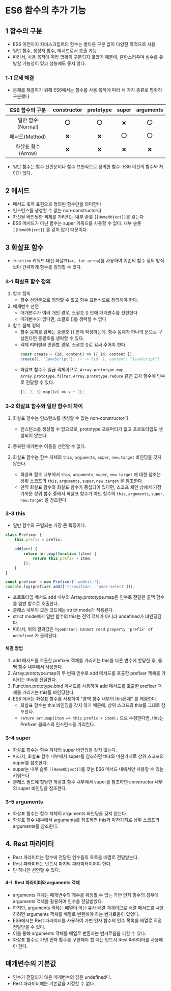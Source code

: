 # ES6 함수의 추가 기능

## 1 함수의 구분

-   ES6 이전까지 자바스크립트의 함수는 별다른 구분 없이 다양한 목적으로 사용
-   일반 함수, 생성자 함수, 메서드로서 호출 가능
-   따라서, 사용 목적에 따라 명확히 구분되지 않았기 때문에, 혼란스러우며 실수를 유발할 가능성이 있고 성능에도 좋지 않다.

### 1-1 문제 해결

-   문제를 해결하기 위해 ES6에서는 함수를 사용 목적에 따라 세 가지 종류로 명확히 구분했다

|  ES6 함수의 구분   | constructor | prototype | super | arguments |
| :----------------: | :---------: | :-------: | :---: | :-------: |
| 일반 함수(Normal)  |     ⭕️     |    ⭕️    |  ❌   |    ⭕️    |
|   메서드(Method)   |     ❌      |    ❌     |  ⭕️  |    ⭕️    |
| 화살표 함수(Arrow) |     ❌      |    ❌     |  ❌   |    ❌     |

-   일반 함수는 함수 선언문이나 함수 표현식으로 정의한 함수. ES6 이전의 함수와 차이가 없다.

## 2 메서드

-   메서드 축약 표현으로 정의된 함수만을 의미한다
-   인스턴스를 생성할 수 없는 non-constructor다
-   자신을 바인딩한 객체를 가리키는 내부 슬롯 `[[HomeObject]]`를 갖는다
-   ES6 메서드가 아닌 함수는 super 키워드를 사용할 수 없다. 내부 슬롯 `[[HomeObject]]` 를 갖지 않기 때문이다.

## 3 화살표 함수

-   `function` 키워드 대신 화살표(`=>, fat arrow`)를 사용하여 기존의 함수 정의 방식보다 간략하게 함수를 정의할 수 있다.

### 3-1 화살표 함수 정의

1. 함수 정의
    - 함수 선언문으로 정의할 수 없고 함수 표현식으로 정의해야 한다.
2. 매개변수 선언
    - 매개변수가 여러 개인 경우, 소괄호 () 안에 매개변수를 선언한다
    - 매개변수가 없다면, 소괄호 ()를 생략할 수 없다
3. 함수 몸체 정의
    - 함수 몸체를 감싸는 중괄호 {} 안에 작성하는데, 함수 몸체가 하나의 문으로 구성된다면 중괄호를 생략할 수 있다.
    - 객체 리터럴을 반환할 경우, 소괄호 ()로 감싸 주어야 한다.
        ```js
        const create = (id, content) => ({ id, content });
        create(1, 'JavaScript'); // -> {id: 1, content: "JavaScript"}
        ```
    - 화살표 함수도 일급 객체이므로, `Array.prototype.map`, `Array.prototype.filter`, `Array.prototype.reduce` 같은 고차 함수에 인수로 전달할 수 있다.
        ```js
        [1, 2, 3].map((v) => v * 2);
        ```

### 3-2 화살표 함수와 일반 함수의 차이

1. 화살표 함수는 인스턴스를 생성할 수 없는 non-constructor다.

    - 인스턴스를 생성할 수 없으므로, prototype 프로퍼티가 없고 프로토타입도 생성되지 않는다.

2. 중복된 매개변수 이름을 선언할 수 없다.

3. 화살표 함수는 함수 자체의 `this`, `arguments`, `super`, `new.target` 바인딩을 갖지 않는다.
    - 화살표 함수 내부에서 `this`, `arguments`, `super`, `new.target` 에 대한 참조는 상위 스코프의 `this`, `arguments`, `super`, `new.target` 을 참조한다.
    - 만약 화살표 함수와 화살표 함수가 중첩되어 있다면, 스코프 체인 상에서 가장 가까운 상위 함수 중에서 화살표 함수가 아닌 함수의 `this`, `arguments`, `super`, `new.target` 을 참조한다.

### 3-3 this

-   일반 함수와 구별되는 가장 큰 특징이다.

```js
class Prefixer {
    this.prefix = prefix;

    add(arr) {
        return arr.map(function (item) {
            return this.prefix + item;
        });
    }
}

const prefixer = new Prefixer('-webkit-');
console.log(prefixer.add(['transition', 'user-select']));
```

-   프로토타입 메서드 add 내부의 Array.prototype.map은 인수로 전달한 콜백 함수를 일반 함수로 호출한다.
-   클래스 내부의 모든 코드에는 strict mode가 적용된다.
-   strict mode에서 일반 함수의 this는 전역 객체가 아니라 undefined가 바인딩된다.
-   따라서, 위의 결과값은 `TypeError: Cannot read property 'prefix' of undefined` 가 출력된다.

#### 해결 방법

1. add 메서드를 호출한 prefixer 객체를 가리키는 this를 다른 변수에 할당한 후, 콜백 함수 내부에서 사용한다.
2. Array.prototype.map의 두 번째 인수로 add 메서드를 호출한 prefixer 객체를 가리키는 this를 전달한다.
3. Function.prototype.bind 메서드를 사용하여 add 메서드를 호출한 prefixer 객체를 가리키는 this를 바인딩한다.
4. ES6 에서는 화살표 함수를 사용하여 "콜백 함수 내부의 this문제" 를 해결한다.
    - 화살표 함수는 this 바인딩을 갖지 않기 때문에, 상위 스코프의 this를 그대로 참조한다.
    - `return arr.map(item => this.prefix + item);` 으로 수정한다면, this는 Prefixer 클래스의 인스턴스를 가리킨다.

### 3-4 super

-   화살표 함수는 함수 자체의 super 바인딩을 갖지 않는다.
-   따라서, 화살표 함수 내부에서 super를 참조하면 this와 마찬가지로 상위 스코프의 super를 참조한다.
-   super는 내부 슬롯 `[[HomeObject]]`를 갖는 ES6 메서드 내에서만 사용할 수 있는 키워드다
-   클래스 필드에 할당한 화살표 함수 내부에서 super를 참조하면 constructor 내부의 super 바인딩을 참조한다.

### 3-5 arguments

-   화살표 함수는 함수 자체의 arguments 바인딩을 갖지 않는다.
-   화살표 함수 내부에서 arguments를 참조하면 this와 마찬가지로 상위 스코프의 arguments를 참조한다.

## 4. Rest 파라미터

-   Rest 파라미터는 함수에 전달된 인수들의 목록을 배열로 전달받는다.
-   Rest 파라미터는 반드시 마지막 파라미터이어야 한다.
-   단 하나만 선언할 수 있다.

#### 4-1. Rest 파라미터와 arguments 객체

-   arguments 객체는 매개변수의 개수를 확정할 수 없는 가변 인자 함수의 경우에 arguments 객체를 활용하여 인수를 전달받았다.
-   하지만, arguments 객체는 배열이 아닌 유사 배열 객체이므로 배열 메서드를 사용하려면 arguments 객체를 배열로 변환해야 하는 번거로움이 있었다.
-   ES6에서는 Rest 파라미터를 사용하여 가변 인자 함수의 인수 목록을 배열로 직접 전달받을 수 있다.
-   이를 통해 arguments 객체를 배열로 변환하는 번거로움을 피할 수 있다.
-   화살표 함수로 가변 인자 함수를 구현해야 할 때는 반드시 Rest 파라미터를 사용해야 한다.

## 매개변수의 기본값

-   인수가 전달되지 않은 매개변수의 값은 undefined다.
-   Rest 파라미터에는 기본값을 지정할 수 없다.
